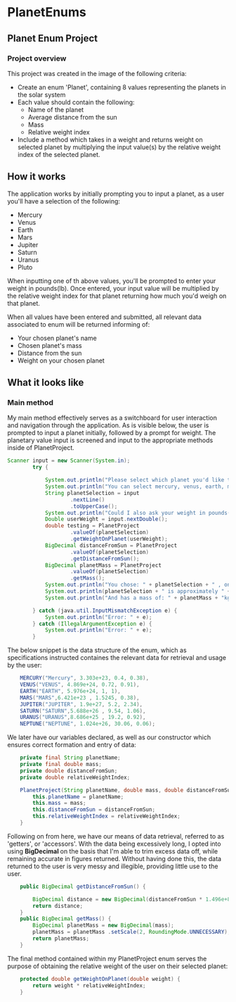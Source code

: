 # PlanetEnums
## <b> Planet Enum Project </b>


### Project overview 
This project was created in the image of the following criteria:
- Create an enum 'Planet', containing 8 values representing the planets in the solar system
- Each value should contain the following:
  - Name of the planet
  - Average distance from the sun
  - Mass
  - Relative weight index
- Include a method which takes in a weight and returns weight on selected planet by multiplying the input value(s) by the
   relative weight index of the selected planet.


## How  it works 
The application works by initially prompting you to input a planet, as a user you'll have a selection of the following:
- Mercury
- Venus
- Earth
- Mars
- Jupiter
- Saturn
- Uranus
- Pluto

When inputting one of th above values, you'll be prompted to enter your weight in pounds(lb). Once entered, your input value will
be multiplied by the relative weight index for that planet returning how much you'd weigh on that planet.

When all values have been entered and submitted, all relevant data associated to enum will be returned informing of:
- Your chosen planet's name
- Chosen planet's mass 
- Distance from the sun
- Weight on your chosen planet 


## What it looks like

### Main method 
My main method effectively serves as a switchboard for user interaction and navigation through the application.
As is visible below, the user is prompted to input  a planet initially, followed by a prompt for weight.
The planetary value input is screened and input to the appropriate methods inside of PlanetProject.
```java
Scanner input = new Scanner(System.in);
        try {

            System.out.println("Please select which planet you'd like to enquire about.");
            System.out.println("You can select mercury, venus, earth, mars, jupiter, saturn, uranus or neptune");
            String planetSelection = input
                    .nextLine()
                    .toUpperCase();
            System.out.println("Could I also ask your weight in pounds(lb), so that we can see how much you'd weigh on your planet?");
            Double userWeight = input.nextDouble();
            double testing = PlanetProject
                    .valueOf(planetSelection)
                    .getWeightOnPlanet(userWeight);
            BigDecimal distanceFromSun = PlanetProject
                    .valueOf(planetSelection)
                    .getDistanceFromSun();
            BigDecimal planetMass = PlanetProject
                    .valueOf(planetSelection)
                    .getMass();
            System.out.println("You chose: " + planetSelection + " , on this planet you'd weigh: " + testing + "lb");
            System.out.println(planetSelection + " is approximately " + distanceFromSun + "km from the sun!");
            System.out.println("And has a mass of: " + planetMass + "kg");

        } catch (java.util.InputMismatchException e) {
            System.out.println("Error: " + e);
        } catch (IllegalArgumentException e) {
            System.out.println("Error: " + e);
        }
```

The below snippet is the data structure of the enum, which as specifications instructed containes
the relevant data for retrieval and usage by the user: 

```java
    MERCURY("Mercury", 3.303e+23, 0.4, 0.38),
    VENUS("VENUS", 4.869e+24, 0.72, 0.91),
    EARTH("EARTH", 5.976e+24, 1, 1),
    MARS("MARS",6.421e+23 , 1.5245, 0.38),
    JUPITER("JUPITER", 1.9e+27, 5.2, 2.34),
    SATURN("SATURN",5.688e+26 , 9.54, 1.06),
    URANUS("URANUS",8.686e+25 , 19.2, 0.92),
    NEPTUNE("NEPTUNE", 1.024e+26, 30.06, 0.06);
```

We later have our variables declared, as well as our constructor which ensures correct formation and entry of data:
```java
    private final String planetName;
    private final double mass;
    private double distanceFromSun;
    private double relativeWeightIndex;

    PlanetProject(String planetName, double mass, double distanceFromSun, double relativeWeightIndex) {
        this.planetName = planetName;
        this.mass = mass;
        this.distanceFromSun = distanceFromSun;
        this.relativeWeightIndex = relativeWeightIndex;
    }

```

Following on from here, we have our means of data retrieval, referred to as 'getters', or 'accessors'.
With the data being excessively long, I opted into using <b> BigDecimal </b> on the basis that I'm able
to trim excess data off, while remaining accurate in figures returned.
Without having done this, the data returned to the user is very messy and illegible, providing little use to the user.
```java
    public BigDecimal getDistanceFromSun() {

        BigDecimal distance = new BigDecimal(distanceFromSun * 1.496e+8).setScale(2, RoundingMode.UNNECESSARY);
        return distance;
    }
    public BigDecimal getMass() {
        BigDecimal planetMass = new BigDecimal(mass);
        planetMass = planetMass .setScale(2, RoundingMode.UNNECESSARY);
        return planetMass;
    }
```

The final method contained within my PlanetProject enum serves the purpose of obtaining
the relative weight of the user on their selected planet:

```java
    protected double getWeightOnPlanet(double weight) {
        return weight * relativeWeightIndex;
    }
```
